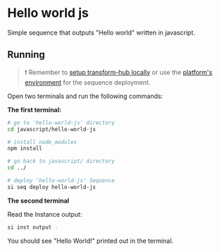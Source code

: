 # Hello world js

Simple sequence that outputs "Hello world" written in javascript.

## Running

> ❗ Remember to [setup transform-hub locally](https://docs.scramjet.org/platform/self-hosted-installation) or use the [platform's environment](https://docs.scramjet.org/platform/quick-start) for the sequence deployment.

Open two terminals and run the following commands:

**The first terminal:**

```bash
# go to 'hello-world-js' directory
cd javascript/hello-world-js

# install node_modules
npm install

# go back to javascript/ directory
cd ../

# deploy 'hello-world-js' Sequence
si seq deploy hello-world-js
```

**The second terminal**

Read the Instance output:

```bash
si inst output -
```

You should see "Hello World!" printed out in the terminal.
